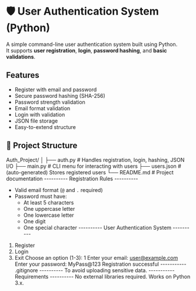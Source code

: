 # 🛡️ User Authentication System (Python)

A simple command-line user authentication system built using Python.  
It supports **user registration**, **login**, **password hashing**, and **basic validations**.
## Features
- Register with email and password
- Secure password hashing (SHA-256)
- Password strength validation
- Email format validation
- Login with validation
- JSON file storage
- Easy-to-extend structure
## 📁 Project Structure
Auth_Project/
│
├── auth.py # Handles registration, login, hashing, JSON I/O
├── main.py # CLI menu for interacting with users
├── users.json # (auto-generated) Stores registered users
└── README.md # Project documentation
---------- Registration Rules ----------
- Valid email format (`@` and `.` required)
- Password must have:
  - At least 5 characters
  - One uppercase letter
  - One lowercase letter
  - One digit
  - One special character
---------- User Authentication System ----------
1. Register
2. Login
3. Exit
Choose an option (1-3): 1
Enter your email: user@example.com
Enter your password: MyPass@123
Registration successful
-----------  .gitignore  ----------
To avoid uploading sensitive data.
-----------  Requirements  ----------
No external libraries required.
Works on Python 3.x.
